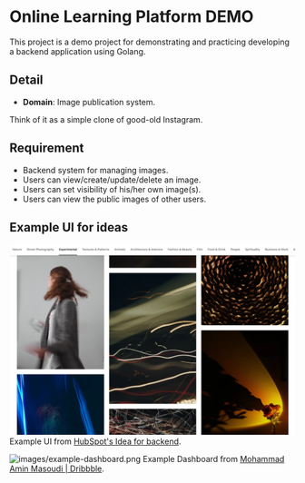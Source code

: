 # Online Learning Platform DEMO

This project is a demo project for demonstrating and practicing developing a backend application using Golang.

## Detail

- **Domain**: Image publication system.

Think of it as a simple clone of good-old Instagram.

## Requirement

- Backend system for managing images.
- Users can view/create/update/delete an image.
- Users can set visibility of his/her own image(s).
- Users can view the public images of other users.

## Example UI for ideas

![alt text](images/example-ui.png)
Example UI from [HubSpot's Idea for backend](https://blog.hubspot.com/website/backend-projects#:~:text=Deploy%20an%20Image%20Management%20Application).

![images/example-dashboard.png](image.png)
Example Dashboard from [ Mohammad Amin Masoudi | Dribbble](https://dribbble.com/shots/18741931-Instagram-Insight-Website).